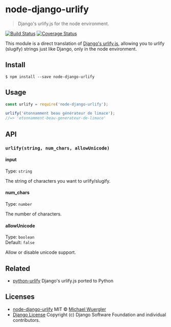 # node-django-urlify 

> Django's urlify.js for the node environment.

[![Build Status](https://travis-ci.org/radiovisual/node-django-urlify.svg?branch=master)](https://travis-ci.org/radiovisual/node-django-urlify) [![Coverage Status](https://coveralls.io/repos/github/radiovisual/node-django-urlify/badge.svg?branch=master)](https://coveralls.io/github/radiovisual/node-django-urlify?branch=master)

This module is a direct translation of [Django's urlify.js](https://github.com/django/django/blob/master/django/contrib/admin/static/admin/js/urlify.js), 
allowing you to urlify (slugify) strings just like Django, only in the node environment. 
 
## Install

```
$ npm install --save node-django-urlify
```


## Usage

```js
const urlify = require('node-django-urlify');

urlify('étonnamment beau générateur de limace');
//=> 'etonnamment-beau-generateur-de-limace'
```


## API

### `urlify(string, num_chars, allowUnicode)`

#### input

Type: `string`

The string of characters you want to urlify/slugify.

#### num_chars

Type: `number`

The number of characters.

#### allowUnicode

Type: `boolean`<br>
Default: `false`

Allow or disable unicode support.

## Related

- [python-urlify](https://github.com/dreikanter/python-urlify) Django's urlify.js ported to Python

## Licenses

- [node-django-urlify](https://github.com/radiovisual/node-django-urlify) MIT © [Michael Wuergler](http://numetriclabs.com)
- [Django License](https://github.com/django/django/blob/master/LICENSE) Copyright (c) Django Software Foundation and individual contributors.


